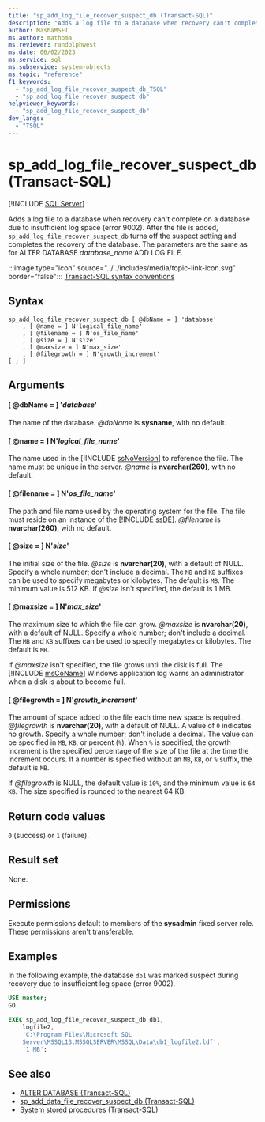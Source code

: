 ```yaml
---
title: "sp_add_log_file_recover_suspect_db (Transact-SQL)"
description: "Adds a log file to a database when recovery can't complete on a database due to insufficient log space (error 9002)."
author: MashaMSFT
ms.author: mathoma
ms.reviewer: randolphwest
ms.date: 06/02/2023
ms.service: sql
ms.subservice: system-objects
ms.topic: "reference"
f1_keywords:
  - "sp_add_log_file_recover_suspect_db_TSQL"
  - "sp_add_log_file_recover_suspect_db"
helpviewer_keywords:
  - "sp_add_log_file_recover_suspect_db"
dev_langs:
  - "TSQL"
---
```

# sp_add_log_file_recover_suspect_db (Transact-SQL)

[!INCLUDE [SQL Server](../../includes/applies-to-version/sqlserver.md)]

Adds a log file to a database when recovery can't complete on a database due to insufficient log space (error 9002). After the file is added, `sp_add_log_file_recover_suspect_db` turns off the suspect setting and completes the recovery of the database. The parameters are the same as for ALTER DATABASE *database_name* ADD LOG FILE.

:::image type="icon" source="../../includes/media/topic-link-icon.svg" border="false"::: [Transact-SQL syntax conventions](../../t-sql/language-elements/transact-sql-syntax-conventions-transact-sql.md)

## Syntax

```syntaxsql
sp_add_log_file_recover_suspect_db [ @dbName = ] 'database'
    , [ @name = ] N'logical_file_name'
    , [ @filename = ] N'os_file_name'
    , [ @size = ] N'size'
    , [ @maxsize = ] N'max_size'
    , [ @filegrowth = ] N'growth_increment'
[ ; ]
```

## Arguments

#### [ @dbName = ] '*database*'

The name of the database. *@dbName* is **sysname**, with no default.

#### [ @name = ] N'*logical_file_name*'

The name used in the [!INCLUDE [ssNoVersion](../../includes/ssnoversion-md.md)] to reference the file. The name must be unique in the server. *@name* is **nvarchar(260)**, with no default.

#### [ @filename = ] N'*os_file_name*'

The path and file name used by the operating system for the file. The file must reside on an instance of the [!INCLUDE [ssDE](../../includes/ssde-md.md)]. *@filename* is **nvarchar(260)**, with no default.

#### [ @size = ] N'*size*'

The initial size of the file. *@size* is **nvarchar(20)**, with a default of NULL. Specify a whole number; don't include a decimal. The `MB` and `KB` suffixes can be used to specify megabytes or kilobytes. The default is `MB`. The minimum value is 512 KB. If *@size* isn't specified, the default is 1 MB.

#### [ @maxsize = ] N'*max_size*'

The maximum size to which the file can grow. *@maxsize* is **nvarchar(20)**, with a default of NULL. Specify a whole number; don't include a decimal. The `MB` and `KB` suffixes can be used to specify megabytes or kilobytes. The default is `MB`.

If *@maxsize* isn't specified, the file grows until the disk is full. The [!INCLUDE [msCoName](../../includes/msconame-md.md)] Windows application log warns an administrator when a disk is about to become full.

#### [ @filegrowth = ] N'*growth_increment*'

The amount of space added to the file each time new space is required. *@filegrowth* is **nvarchar(20)**, with a default of NULL. A value of `0` indicates no growth. Specify a whole number; don't include a decimal. The value can be specified in `MB`, `KB`, or percent (`%`). When `%` is specified, the growth increment is the specified percentage of the size of the file at the time the increment occurs. If a number is specified without an `MB`, `KB`, or `%` suffix, the default is `MB`.

If *@filegrowth* is NULL, the default value is `10%`, and the minimum value is `64 KB`. The size specified is rounded to the nearest 64 KB.

## Return code values

`0` (success) or `1` (failure).

## Result set

None.

## Permissions

Execute permissions default to members of the **sysadmin** fixed server role. These permissions aren't transferable.

## Examples

In the following example, the database `db1` was marked suspect during recovery due to insufficient log space (error 9002).

```sql
USE master;
GO

EXEC sp_add_log_file_recover_suspect_db db1,
    logfile2,
    'C:\Program Files\Microsoft SQL
    Server\MSSQL13.MSSQLSERVER\MSSQL\Data\db1_logfile2.ldf',
    '1 MB';
```

## See also

- [ALTER DATABASE (Transact-SQL)](../../t-sql/statements/alter-database-transact-sql.md)
- [sp_add_data_file_recover_suspect_db (Transact-SQL)](sp-add-data-file-recover-suspect-db-transact-sql.md)
- [System stored procedures (Transact-SQL)](system-stored-procedures-transact-sql.md)
